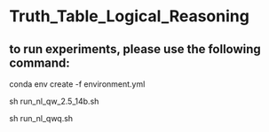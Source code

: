 # Truth_Table_Logical_Reasoning


## to run experiments, please use the following command: 

conda env create -f environment.yml

sh run_nl_qw_2.5_14b.sh

sh run_nl_qwq.sh 
